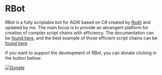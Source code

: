 RBot
===
RBot is a fully scriptable bot for AQW based on C# created by [Rodit](https://github.com/rodit/RBot) and updated by me.
The main focus is to provide an abrangent platform for creation of complex script chains with efficiency.
The documentation can be [found here](https://brenohenrike.github.io/Scripts/), and the best example of those efficient script chains can be [found here](https://brenohenrike.github.io/Scripts/).

If you want to support the development of RBot, you can donate clicking in the button bellow:

[![Donate](https://img.shields.io/badge/Donate-PayPal-green.svg)](https://www.paypal.com/donate?hosted_button_id=QVQ4Q7XSH9VBY)
